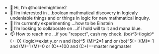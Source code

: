 - 👋 Hi, I’m @holdenhightime2
- 👀 I’m interested in ...boolean mathmatical discovery in logicaly undeniable things and or things in logic for new mathmatical inquiry.
- 🌱 I’m currently experimenting ...how to be Einstein
- 💞️ I’m looking to collaborate on ...if i hold will to it and mana blue.
- 📫 How to reach me ...if you "respect", cash my check.
(bo)^3-(logic)*(+-)X-(logic)=exist y_or n and (bo)^5-(M)^2=1 and or (bo)^5(+-)(M)\=-1 and (M)=1 (M)\=0 or (C++)00 and (C+)==master negmaster 

<!---
holdenhightime2/holdenhightime2 is a ✨ special ✨ repository because its `README.md` (this file) appears on your GitHub profile.
You can click the Preview link to take a look at your changes.
--->
